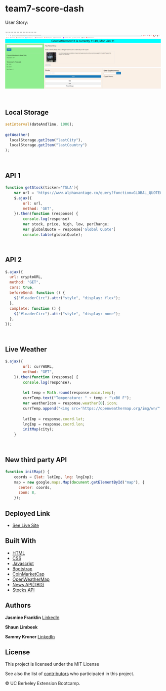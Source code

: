 # team7-score-dash

User Story:

===========
![Image](./assets/picture-of-site.png)

<br>

## Local Storage

```js
setInterval(dateAndTime, 1000);

getWeather(
  localStorage.getItem("lastCity"),
  localStorage.getItem("lastCountry")
);
```

<br>

## API 1

```js
function getStock(ticker='TSLA'){
    var url = 'https://www.alphavantage.co/query?function=GLOBAL_QUOTE&symbol='+ticker+'&apikey=AM5YIH12ODHXL7UF';
    $.ajax({
        url: url,
        method: 'GET',
    }).then(function (response) {
        console.log(response)
        var stock, price, high, low, perChange;
        var globalQuote = response['Global Quote']
        console.table(globalQuote);
```

<br>

## API 2

```js
$.ajax({
  url: cryptoURL,
  method: "GET",
  cors: true,
  beforeSend: function () {
    $("#loaderCirc").attr("style", "display: flex");
  },
  complete: function () {
    $("#loaderCirc").attr("style", "display: none");
  },
});
```

<br>

## Live Weather

```js
$.ajax({
        url: currWURL,
        method: "GET",
    }).then(function (response) {
        console.log(response);

        let temp = Math.round(response.main.temp);
        currTemp.text("Temperature: " + temp + "\xB0 F");
        var weatherIcon = response.weather[0].icon;
        currTemp.append("<img src='https://openweathermap.org/img/wn/" + weatherIcon + ".png'></img>");

        latInp = response.coord.lat;
        lngInp = response.coord.lon;
        initMap(city);
    }

```

<br>

## New third party API

```js
function initMap() {
    coords = {lat: latInp, lng: lngInp};
    map = new google.maps.Map(document.getElementById("map"), {
      center: coords,
      zoom: 8,
    });
```

## Deployed Link

- [See Live Site](/)

## Built With

- [HTML](https://developer.mozilla.org/en-US/docs/Web/HTML)
- [CSS](https://developer.mozilla.org/en-US/docs/Web/CSS)
- [Javascript](https://developer.mozilla.org/en-US/docs/Web/JavaScript)
- [Bootstrap](https://getbootstrap.com/)
- [CoinMarketCap](https://coinmarketcap.com/api/)
- [OpenWeatherMap](https://openweathermap.org/api)
- [News API(TBD)]()
- [Stocks API](https://www.alphavantage.co/)

## Authors

**Jasmine Franklin** [LinkedIn](https://www.linkedin.com/in/jasmine-franklin-8b08ba121)

**Shaun Limbeek**

**Sammy Kroner** [LinkedIn](www.linkedin.com/in/samuel-kroner-44aa11169)

## License

This project is licensed under the MIT License

See also the list of [contributors](https://github.com/your/project/contributors) who participated in this project.

<p>&copy; UC Berkeley Extension Bootcamp.</p>
